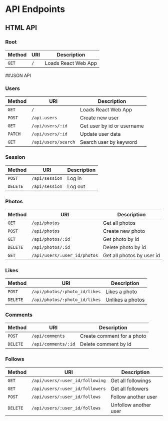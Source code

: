 # API Endpoints

## HTML API
### Root
| Method | URI | Description         |
|--------|-----|---------------------|
| `GET`  | `/` | Loads React Web App |

##JSON API
### Users
| Method | URI                 | Description               |
|--------|---------------------|---------------------------|
| `GET`  | `/`                 | Loads React Web App       |
| `POST` | `/api.users`        | Create new user           |
| `GET`  | `/api/users/:id`    | Get user by id or username|
| `PATCH`| `/api/users/:id`    | Update user data          |
| `GET`  | `/api/users/search` | Search user by keyword    |

### Session
| Method   | URI                 | Description               |
|----------|---------------------|---------------------------|
| `POST`   | `/api/session`      | Log in                    |
| `DELETE` | `/api/session`      | Log out                   |

### Photos
| Method | URI                            | Description               |
|----------|------------------------------|---------------------------|
| `GET`    | `/api/photos`                | Get all photos            |
| `POST`   | `/api/photos`                | Create new photo          |
| `GET`    | `/api/photos/:id`            | Get photo by id           |
| `DELETE` | `/api/photos/:id`            | Delete photo by id        |
| `GET`    | `/api/users/:user_id/photos` | Get all photos by user id |

### Likes
| Method   | URI                                | Description               |
|----------|------------------------------------|---------------------------|
| `POST`   | `/api/photos/:photo_id/likes`      | Likes a photo             |
| `DELETE` | `/api/photos/:photo_id/likes`      | Unlikes a photos          |

### Comments
| Method   | URI                                | Description               |
|----------|------------------------------------|---------------------------|
| `POST`   | `/api/comments`                    | Create comment for a photo|
| `DELETE` | `/api/comments/:id`                | Delete comment by id      |

### Follows
| Method	  | URI	                            | Description                       |
|-----------|---------------------------------|-----------------------------------|
| `GET`	    | `/api/users/:user_id/following`	| Get all followings                |
| `GET`	    | `/api/users/:user_id/followers`	| Get all followers                 |
| `POST`	  | `/api/users/:user_id/follows`	  | Follow another user               |
| `DELETE`	| `/api/users/:user_id/follows`	  | Unfollow another user             |
